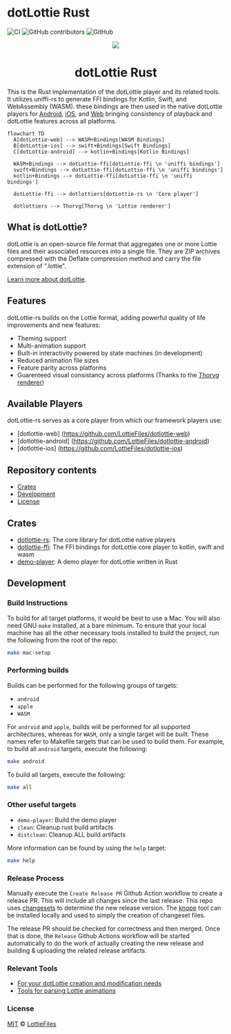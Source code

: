 # dotLottie Rust

![CI](https://img.shields.io/github/v/release/LottieFiles/dotlottie-rs)
![GitHub contributors](https://img.shields.io/github/contributors/LottieFiles/dotlottie-rs)
![GitHub](https://img.shields.io/github/license/LottieFiles/dotlottie-rs)

<p align="center">
  <img src="https://user-images.githubusercontent.com/23125742/201124166-c2a0bc2a-018b-463b-b291-944fb767b5c2.png" />
</p>

<h1 align="center">dotLottie Rust</h1>

This is the Rust implementation of the dotLottie player and its related tools. It utilizes uniffi-rs to generate FFI bindings for Kotlin, Swift, and WebAssembly (WASM). these bindings are then used in the native dotLottie players for [Android](https://github.com/LottieFiles/dotlottie-android), [iOS](https://github.com/LottieFiles/dotlottie-ios), and [Web](https://github.com/LottieFiles/dotlottie-web) bringing consistency of playback and dotLottie features across all platforms.

```mermaid
flowchart TD
  A[dotLottie-web] --> WASM+Bindings[WASM Bindings]
  B[dotLottie-ios] --> swift+Bindings[Swift Bindings]
  C[dotLottie-android] --> kotlin+Bindings[Kotlin Bindings]

  WASM+Bindings --> dotLottie-ffi[dotLottie-ffi \n 'uniffi bindings']
  swift+Bindings --> dotLottie-ffi[dotLottie-ffi \n 'uniffi bindings']
  kotlin+Bindings --> dotLottie-ffi[dotLottie-ffi \n 'uniffi bindings']

  dotLottie-ffi --> dotlottiers[dotLottie-rs \n 'Core player']

  dotlottiers --> Thorvg[Thorvg \n 'Lottie renderer']
```

## What is dotLottie?

dotLottie is an open-source file format that aggregates one or more Lottie files and their associated resources into a single file. They are ZIP archives compressed with the Deflate compression method and carry the file extension of ".lottie".

[Learn more about dotLottie](https://dotlottie.io/).

## Features

dotLottie-rs builds on the Lottie format, adding powerful quality of life improvements and new features:

- Theming support
- Multi-animation support
- Built-in interactivity powered by state machines (in development)
- Reduced animation file sizes
- Feature parity across platforms
- Guarenteed visual consistancy across platforms (Thanks to the [Thorvg renderer](https://github.com/thorvg/thorvg))

## Available Players

dotLottie-rs serves as a core player from which our framework players use:

- [dotlottie-web] (https://github.com/LottieFiles/dotlottie-web)
- [dotlottie-android] (https://github.com/LottieFiles/dotlottie-android)
- [dotlottie-ios] (https://github.com/LottieFiles/dotlottie-ios)

## Repository contents

- [Crates](#crates)
- [Development](#development)
- [License](#license)

## Crates

- [dotlottie-rs](./dotlottie-rs): The core library for dotLottie native players
- [dotlottie-ffi](./dotlottie-ffi): The FFI bindings for dotLottie core player to kotlin, swift and wasm
- [demo-player](./demo-player): A demo player for dotLottie written in Rust

## Development

### Build Instructions

To build for all target platforms, it would be best to use a Mac. You will also need GNU `make`
installed, at a bare minimum. To ensure that your local machine has all the other necessary
tools installed to build the project, run the following from the root of the repo:

```bash
make mac-setup
```

### Performing builds

Builds can be performed for the following groups of targets:

- `android`
- `apple`
- `WASM`

For `android` and `apple`, builds will be performed for all supported architectures, whereas
for `WASM`, only a single target will be built. These names refer to Makefile targets that can be
used to build them. For example, to build all `android` targets, execute the following:

```bash
make android
```

To build all targets, execute the following:

```bash
make all
```

### Other useful targets

- `demo-player`: Build the demo player
- `clean`: Cleanup rust build artifacts
- `distclean`: Cleanup ALL build artifacts

More information can be found by using the `help` target:

```bash
make help
```

### Release Process

Manually execute the `Create Release PR` Github Action workflow to create a release PR. This will
include all changes since the last release. This repo uses [changesets](https://github.com/changesets/changesets)
to determine the new release version. The [knope](https://github.com/knope-dev/knope) tool can be installed locally
and used to simply the creation of changeset files.

The release PR should be checked for correctness and then merged. Once that is done, the `Release`
Github Actions workflow will be started automatically to do the work of actually creating the new
release and building & uploading the related release artifacts.

### Relevant Tools

- [For your dotLottie creation and modification needs](https://github.com/dotlottie/dotlottie-js)
- [Tools for parsing Lottie animations](https://github.com/LottieFiles/relottie)

### License

[MIT](LICENSE) © [LottieFiles](https://www.lottiefiles.com)
